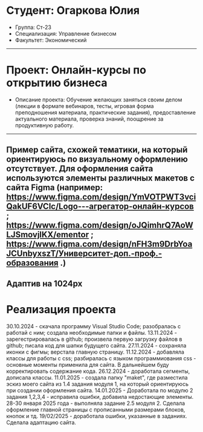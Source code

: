 # Студент: Огаркова Юлия
- Группа: Ст-23
- Специализация: Управление бизнесом
- Факультет: Экономический 
--- 
# Проект: Онлайн-курсы по открытию бизнеса
- Описание проекта: Обучение желающих заняться своим делом (лекции в формате вебинаров, тесты, игровая форма преподношения материала, практические задания), предоставление актуального материала, проверка знаний, поощрение за продуктивную работу.
---
Пример сайта, схожей тематики, на который ориентируюсь по визуальному оформлению отсутствует.
Для оформления сайта используются элементы различных макетов с сайта Figma (например: https://www.figma.com/design/YmVOTPWT3vciQakUF6VClc/Logo---агрегатор-онлайн-курсов ; 
                                                                                        https://www.figma.com/design/oJQimhrQ7AoWLJSmovjlKX/ementor ;
                                                                                        https://www.figma.com/design/nFH3m9DrbYoaJCUnbyxszT/Университет-доп.-проф.-образования .)
---
Адаптив на 1024px
---
# Реализация проекта
30.10.2024 - скачала программу Visual Studio Code; разобралась с работай с ним; создала необходимые папки и файлы.
13.11.2024 - зарегестрировалась в github; произвела первую загрузку файлов в github; писала код для шапки будущего сайта.
27.11.2024 - сохраняла иконки с фигмы; верстала главную страницу.
11.12.2024 - добавляла классы для работы с css; разбиралась с языком программиования css - основные моменты применила для сайта. В дальнейшем буду корректировать содержание кода.
26.12.2024 - доработала сегменты, дописала классы.
11.01.2025 - создала папку "maket", где разместила эскиз моего сайта из 1.4 задания модуля 1, на который ориентируюсь при создании оформления сайта. 
14.01.2025 - Доработала по модулю 2 задания 1,2,3,4 - исправила ошибки, добавила недостающие элементы.
28-30 января 2025 года - выполняла задание 2.5 модуля 2. Сделала оформление главной страницы с прописанными размерами блоков, кнопок и тд.
19/02/2025 - доработала ошибки, указанные в заданиях. Сделала адаптацию сайта.